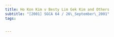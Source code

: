 ```yaml
---
title: Ho Kon Kim v Besty Lim Gek Kim and Others 
subtitle: "[2001] SGCA 64 / 26\_September\_2001"
tags:


---
```


